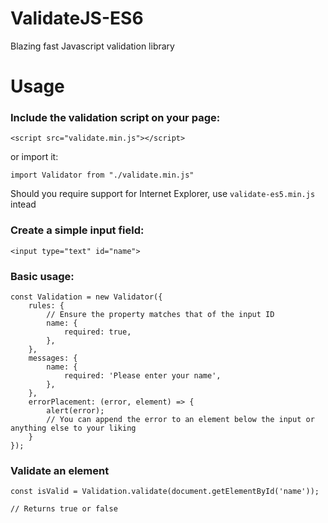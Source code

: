 # ValidateJS-ES6

Blazing fast Javascript validation library

# Usage

### Include the validation script on your page:
```
<script src="validate.min.js"></script>
```
or import it:
```
import Validator from "./validate.min.js"
```

Should you require support for Internet Explorer, use `validate-es5.min.js` intead

### Create a simple input field:
```
<input type="text" id="name">
```

### Basic usage:
```
const Validation = new Validator({
	rules: {
		// Ensure the property matches that of the input ID
		name: {
			required: true,
		},
	},
	messages: {
		name: {
			required: 'Please enter your name',
		},
	},
	errorPlacement: (error, element) => {
		alert(error);
		// You can append the error to an element below the input or anything else to your liking
	}
});
```

### Validate an element
```
const isValid = Validation.validate(document.getElementById('name'));

// Returns true or false
```

